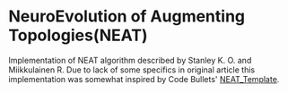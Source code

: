 #  NeuroEvolution of Augmenting Topologies(NEAT)
Implementation of NEAT algorithm described by Stanley K. O. and Miikkulainen R. Due to lack of some specifics in original article this implementation was somewhat inspired by Code Bullets' [NEAT_Template](https://github.com/Code-Bullet/NEAT_Template).